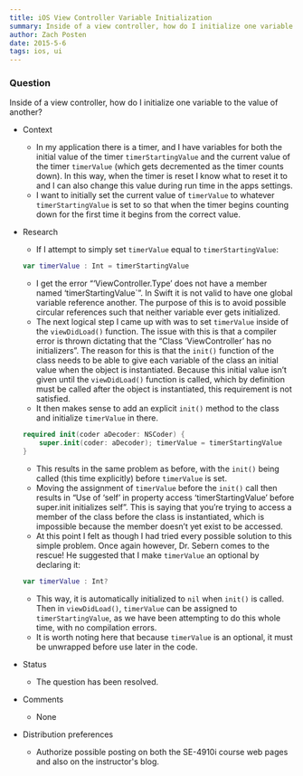 ```yaml
---
title: iOS View Controller Variable Initialization
summary: Inside of a view controller, how do I initialize one variable to the value of another?
author: Zach Posten
date: 2015-5-6
tags: ios, ui
---
```


### Question
Inside of a view controller, how do I initialize one variable to the value of another?

*	Context
	*	In my application there is a timer, and I have variables for both the initial value of the timer `timerStartingValue` and the current value of the timer `timerValue` (which gets decremented as the timer counts down).  In this way, when the timer is reset I know what to reset it to and I can also change this value during run time in the apps settings.
	*	I want to initially set the current value of `timerValue` to whatever `timerStartingValue` is set to so that when the timer begins counting down for the first time it begins from the correct value.

*	Research
	*	If I attempt to simply set `timerValue` equal to `timerStartingValue`:

	```swift
	var timerValue : Int = timerStartingValue
	```

	*	I get the error “‘ViewController.Type’ does not have a member named ‘timerStartingValue`”.  In Swift it is not valid to have one global variable reference another.  The purpose of this is to avoid possible circular references such that neither variable ever gets initialized.
	*	The next logical step I came up with was to set `timerValue` inside of the `viewDidLoad()` function.  The issue with this is that a compiler error is thrown dictating that the “Class ‘ViewController’ has no initializers”.  The reason for this is that the `init()` function of the class needs to be able to give each variable of the class an initial value when the object is instantiated.  Because this initial value isn’t given until the `viewDidLoad()` function is called, which by definition must be called after the object is instantiated, this requirement is not satisfied.
	*	It then makes sense to add an explicit `init()` method to the class and initialize `timerValue` in there.

	```swift
	required init(coder aDecoder: NSCoder) {
	    super.init(coder: aDecoder); timerValue = timerStartingValue
    }
	```

	*	This results in the same problem as before, with the `init()` being called (this time explicitly) before `timerValue` is set.
	*	Moving the assignment of `timerValue` before the `init()` call then results in “Use of ‘self’ in property access ‘timerStartingValue’ before super.init initializes self”.  This is saying that you’re trying to access a member of the class before the class is instantiated, which is impossible because the member doesn’t yet exist to be accessed.
	*	At this point I felt as though I had tried every possible solution to this simple problem.  Once again however, Dr. Sebern comes to the rescue!  He suggested that I make `timerValue` an optional by declaring it:

	```swift
	var timerValue : Int?
	```

	*	This way, it is automatically initialized to `nil` when `init()` is called.  Then in `viewDidLoad()`,  `timerValue` can be assigned to `timerStartingValue`, as we have been attempting to do this whole time, with no compilation errors.
	*	It is worth noting here that because `timerValue` is an optional, it must be unwrapped before use later in the code.

*	Status
	*	The question has been resolved.
*	Comments
	*	None

*	Distribution preferences
	*	Authorize possible posting on both the SE-4910i course web pages and also on the instructor's blog.
